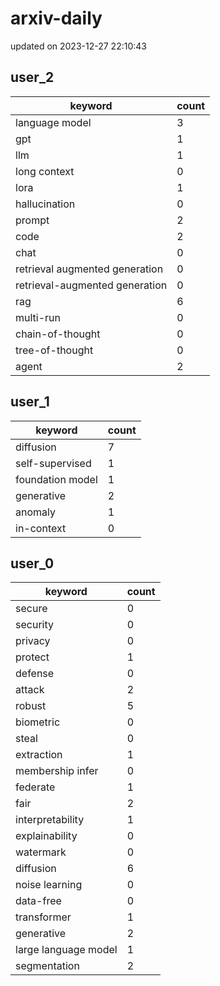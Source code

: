 # arxiv-daily
updated on 2023-12-27 22:10:43
## user_2
| keyword | count |
| - | - |
| language model | 3 |
| gpt | 1 |
| llm | 1 |
| long context | 0 |
| lora | 1 |
| hallucination | 0 |
| prompt | 2 |
| code | 2 |
| chat | 0 |
| retrieval augmented generation | 0 |
| retrieval-augmented generation | 0 |
| rag | 6 |
| multi-run | 0 |
| chain-of-thought | 0 |
| tree-of-thought | 0 |
| agent | 2 |
## user_1
| keyword | count |
| - | - |
| diffusion | 7 |
| self-supervised | 1 |
| foundation model | 1 |
| generative | 2 |
| anomaly | 1 |
| in-context | 0 |
## user_0
| keyword | count |
| - | - |
| secure | 0 |
| security | 0 |
| privacy | 0 |
| protect | 1 |
| defense | 0 |
| attack | 2 |
| robust | 5 |
| biometric | 0 |
| steal | 0 |
| extraction | 1 |
| membership infer | 0 |
| federate | 1 |
| fair | 2 |
| interpretability | 1 |
| explainability | 0 |
| watermark | 0 |
| diffusion | 6 |
| noise learning | 0 |
| data-free | 0 |
| transformer | 1 |
| generative | 2 |
| large language model | 1 |
| segmentation | 2 |
